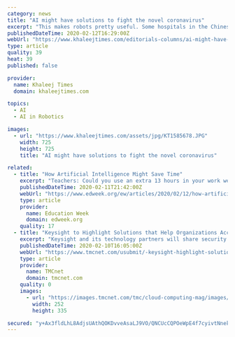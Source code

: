 ```yaml
---
category: news
title: "AI might have solutions to fight the novel coronavirus"
excerpt: "This makes robots pretty useful. Some hospitals in the Chinese province ... It might sound dodgy at first, but it is actually brilliant, and initial findings from AI startup Insilico is encouraging. Using GANs or generative adversarial networks, instead ..."
publishedDateTime: 2020-02-12T16:29:00Z
webUrl: "https://www.khaleejtimes.com/editorials-columns/ai-might-have-solutions-to-fight-the-novel-coronavirus"
type: article
quality: 39
heat: 39
published: false

provider:
  name: Khaleej Times
  domain: khaleejtimes.com

topics:
  - AI
  - AI in Robotics

images:
  - url: "https://www.khaleejtimes.com/assets/jpg/KT1585678.JPG"
    width: 725
    height: 725
    title: "AI might have solutions to fight the novel coronavirus"

related:
  - title: "How Artificial Intelligence Might Save Time"
    excerpt: "Teachers: Could you use an extra 13 hours in your work week, or for your personal life? That might be possible in the future, according to a report published last month by McKinsey & Company: \"How Artificial Intelligence Will Impact K-12 Teachers.\" The report estimates that 20 percent to 40 percent of the tasks teachers spend time on—grading ..."
    publishedDateTime: 2020-02-11T21:42:00Z
    webUrl: "https://www.edweek.org/ew/articles/2020/02/12/how-artificial-intelligence-might-save-time.html"
    type: article
    provider:
      name: Education Week
      domain: edweek.org
    quality: 17
  - title: "Keysight to Highlight Solutions that Help Organizations Accelerate Defenses with Dynamic Network Intelligence at RSA 2020"
    excerpt: "Keysight and its technology partners will share security expertise on topics such as breach and attack simulation, cloud security, encryption and TLS 1.3, network visibility and automation in the Keysight booth daily Keysight will hold a special panel session, \"Are Artificial Intelligence and Machine Learning Being Used Against You - And Is It ..."
    publishedDateTime: 2020-02-10T16:05:00Z
    webUrl: "https://www.tmcnet.com/usubmit/-keysight-highlight-solutions-that-help-organizations-accelerate-defenses-/2020/02/10/9094936.htm"
    type: article
    provider:
      name: TMCnet
      domain: tmcnet.com
    quality: 0
    images:
      - url: "https://images.tmcnet.com/tmc/cloud-computing-mag/images/cloud-computing-0515-cover.jpg"
        width: 252
        height: 335

secured: "y+Ax3fldLhL8AdjsUAthQOKDvveAsaLJ9VO/QNCUcCQPOeWpE4f7cyivtNnekikqGllNUXG2kqQEmQGE6dpwlMqrkJibwYEBjhL+gkvJoauWYsXmRpIFSK0ZF0giAj2vnbuzNmIFid8iPfnAPpsS6mCKlhkSWfIwmPoodHnKrnKlxTZlRW4OGHGobEjZvHVRpClghZBeg2Gx/8Ve2jOpHe/vR7axdTicJIDcDFGf0k+leeHi1b5mo5aHxZSNRlPEadiGB2WeP500ViG/km6m+1CVli4+owtnVQW8e72MDDUqRLTs1L1XC1pHlknBCBUC;McusKAtZqN40OIfpSWweow=="
---
```


